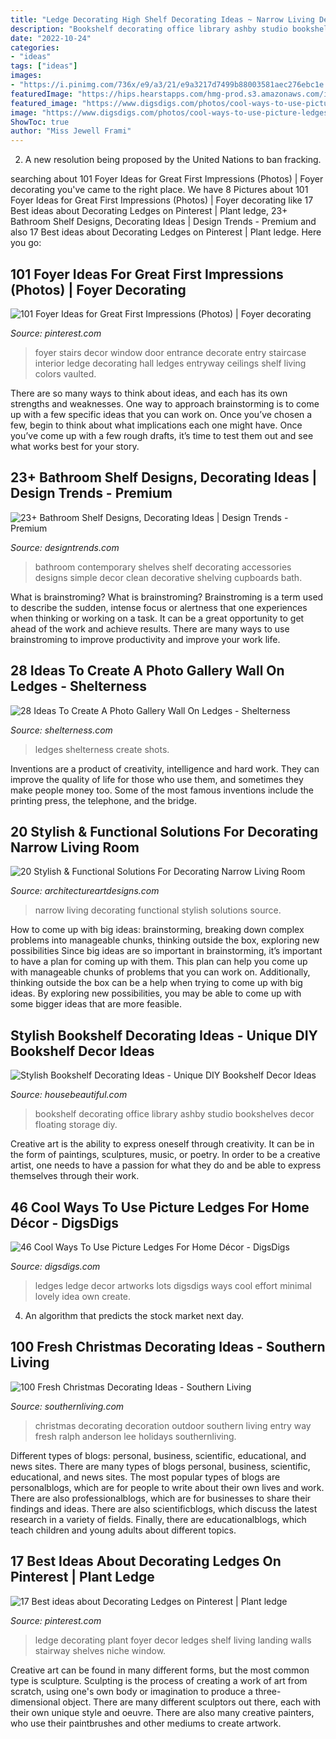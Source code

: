 ```yaml
---
title: "Ledge Decorating High Shelf Decorating Ideas ~ Narrow Living Decorating Functional Stylish Solutions Source"
description: "Bookshelf decorating office library ashby studio bookshelves decor floating storage diy"
date: "2022-10-24"
categories:
- "ideas"
tags: ["ideas"]
images:
- "https://i.pinimg.com/736x/e9/a3/21/e9a3217d7499b88003581aec276ebc1e.jpg"
featuredImage: "https://hips.hearstapps.com/hmg-prod.s3.amazonaws.com/images/slide9-1551119145.jpg?crop=0.886xw:1.00xh;0,0&amp;resize=480:*"
featured_image: "https://www.digsdigs.com/photos/cool-ways-to-use-picture-ledges-for-home-decor-16.jpg"
image: "https://www.digsdigs.com/photos/cool-ways-to-use-picture-ledges-for-home-decor-16.jpg"
ShowToc: true
author: "Miss Jewell Frami"
---
```



2. A new resolution being proposed by the United Nations to ban fracking.

	

		
searching about 101 Foyer Ideas for Great First Impressions (Photos) | Foyer decorating you've came to the right place. We have 8 Pictures about 101 Foyer Ideas for Great First Impressions (Photos) | Foyer decorating like 17 Best ideas about Decorating Ledges on Pinterest | Plant ledge, 23+ Bathroom Shelf Designs, Decorating Ideas | Design Trends - Premium and also 17 Best ideas about Decorating Ledges on Pinterest | Plant ledge. Here you go:
		
    
## 101 Foyer Ideas For Great First Impressions (Photos) | Foyer Decorating

<img loading=lazy src="https://i.pinimg.com/originals/eb/5a/89/eb5a8901d69e339581606ca0903115bc.jpg" onerror="this.onerror=null;this.src='https://tse2.mm.bing.net/th?id=OIP.N8s3qB-ZcFaWKvqTutH1DQHaLI&amp;pid=15.1';" alt="101 Foyer Ideas for Great First Impressions (Photos) | Foyer decorating">

_Source: pinterest.com_

>foyer stairs decor window door entrance decorate entry staircase interior ledge decorating hall ledges entryway ceilings shelf living colors vaulted. 

	

There are so many ways to think about ideas, and each has its own strengths and weaknesses. One way to approach brainstorming is to come up with a few specific ideas that you can work on. Once you’ve chosen a few, begin to think about what implications each one might have. Once you’ve come up with a few rough drafts, it’s time to test them out and see what works best for your story.

    
## 23+ Bathroom Shelf Designs, Decorating Ideas | Design Trends - Premium

<img loading=lazy src="https://images.designtrends.com/wp-content/uploads/2016/02/08050534/Contemporary-bathroom-with-beautiful-shelves.jpg" onerror="this.onerror=null;this.src='https://tse1.mm.bing.net/th?id=OIP.wfnNlTrOAs-S1sgfOB1SFgHaLH&amp;pid=15.1';" alt="23+ Bathroom Shelf Designs, Decorating Ideas | Design Trends - Premium">

_Source: designtrends.com_

>bathroom contemporary shelves shelf decorating accessories designs simple decor clean decorative shelving cupboards bath. 

	

What is brainstroming?
What is brainstroming? Brainstroming is a term used to describe the sudden, intense focus or alertness that one experiences when thinking or working on a task. It can be a great opportunity to get ahead of the work and achieve results. There are many ways to use brainstroming to improve productivity and improve your work life.

    
## 28 Ideas To Create A Photo Gallery Wall On Ledges - Shelterness

<img loading=lazy src="https://i.shelterness.com/2016/06/long-white-ledges-gallery-wall.jpg" onerror="this.onerror=null;this.src='https://tse3.mm.bing.net/th?id=OIP.W0WwSLOZOeU4ckX5xDSNPAHaLH&amp;pid=15.1';" alt="28 Ideas To Create A Photo Gallery Wall On Ledges - Shelterness">

_Source: shelterness.com_

>ledges shelterness create shots. 

	

Inventions are a product of creativity, intelligence and hard work. They can improve the quality of life for those who use them, and sometimes they make people money too. Some of the most famous inventions include the printing press, the telephone, and the bridge.

    
## 20 Stylish &amp; Functional Solutions For Decorating Narrow Living Room

<img loading=lazy src="https://www.architectureartdesigns.com/wp-content/uploads/2016/04/16-24.jpg" onerror="this.onerror=null;this.src='https://tse3.mm.bing.net/th?id=OIP.ssqSVvoB4xA65ATaqxANfAHaKd&amp;pid=15.1';" alt="20 Stylish &amp; Functional Solutions For Decorating Narrow Living Room">

_Source: architectureartdesigns.com_

>narrow living decorating functional stylish solutions source. 

	

How to come up with big ideas: brainstorming, breaking down complex problems into manageable chunks, thinking outside the box, exploring new possibilities
Since big ideas are so important in brainstorming, it’s important to have a plan for coming up with them. This plan can help you come up with manageable chunks of problems that you can work on. Additionally, thinking outside the box can be a help when trying to come up with big ideas. By exploring new possibilities, you may be able to come up with some bigger ideas that are more feasible.

    
## Stylish Bookshelf Decorating Ideas - Unique DIY Bookshelf Decor Ideas

<img loading=lazy src="https://hips.hearstapps.com/hmg-prod.s3.amazonaws.com/images/slide9-1551119145.jpg?crop=0.886xw:1.00xh;0,0&amp;resize=480:*" onerror="this.onerror=null;this.src='https://tse1.mm.bing.net/th?id=OIP.xxgTtZhWtWdtFjaYIyC9nQHaLH&amp;pid=15.1';" alt="Stylish Bookshelf Decorating Ideas - Unique DIY Bookshelf Decor Ideas">

_Source: housebeautiful.com_

>bookshelf decorating office library ashby studio bookshelves decor floating storage diy. 

	

Creative art is the ability to express oneself through creativity. It can be in the form of paintings, sculptures, music, or poetry. In order to be a creative artist, one needs to have a passion for what they do and be able to express themselves through their work.

    
## 46 Cool Ways To Use Picture Ledges For Home Décor - DigsDigs

<img loading=lazy src="https://www.digsdigs.com/photos/cool-ways-to-use-picture-ledges-for-home-decor-16.jpg" onerror="this.onerror=null;this.src='https://tse3.mm.bing.net/th?id=OIP.h0h1qaCJD7eWe-6-oZS3FAHaJ4&amp;pid=15.1';" alt="46 Cool Ways To Use Picture Ledges For Home Décor - DigsDigs">

_Source: digsdigs.com_

>ledges ledge decor artworks lots digsdigs ways cool effort minimal lovely idea own create. 

	

4. An algorithm that predicts the stock market next day.

    
## 100 Fresh Christmas Decorating Ideas - Southern Living

<img loading=lazy src="https://img1.southernliving.timeinc.net/sites/default/files/styles/responsive_etr_gallery_desktop_portrait/public/image/2015/11/main/2059501_magno011.jpg?itok=n2w338pz" onerror="this.onerror=null;this.src='https://tse2.mm.bing.net/th?id=OIP.zMCv-ogW2Vq0Ny2PhZFNngHaLH&amp;pid=15.1';" alt="100 Fresh Christmas Decorating Ideas - Southern Living">

_Source: southernliving.com_

>christmas decorating decoration outdoor southern living entry way fresh ralph anderson lee holidays southernliving. 

	

Different types of blogs: personal, business, scientific, educational, and news sites.
There are many types of blogs personal, business, scientific, educational, and news sites. The most popular types of blogs are personalblogs, which are for people to write about their own lives and work. There are also professionalblogs, which are for businesses to share their findings and ideas. There are also scientificblogs, which discuss the latest research in a variety of fields. Finally, there are educationalblogs, which teach children and young adults about different topics.

    
## 17 Best Ideas About Decorating Ledges On Pinterest | Plant Ledge

<img loading=lazy src="https://i.pinimg.com/736x/e9/a3/21/e9a3217d7499b88003581aec276ebc1e.jpg" onerror="this.onerror=null;this.src='https://tse2.mm.bing.net/th?id=OIP.qRV25ZdaHyTBkdd5Zk6yIAHaJ3&amp;pid=15.1';" alt="17 Best ideas about Decorating Ledges on Pinterest | Plant ledge">

_Source: pinterest.com_

>ledge decorating plant foyer decor ledges shelf living landing walls stairway shelves niche window. 

	

Creative art can be found in many different forms, but the most common type is sculpture. Sculpting is the process of creating a work of art from scratch, using one's own body or imagination to produce a three-dimensional object. There are many different sculptors out there, each with their own unique style and oeuvre. There are also many creative painters, who use their paintbrushes and other mediums to create artwork.

